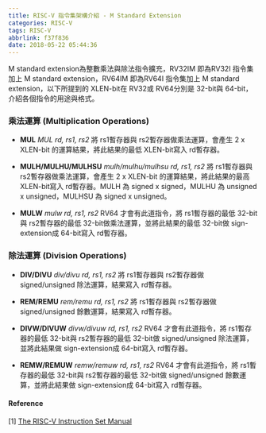 ```yaml
---
title: RISC-V 指令集架構介紹 - M Standard Extension
categories: RISC-V
tags: RISC-V
abbrlink: f37f836
date: 2018-05-22 05:44:36
---
```



M standard extension為整數乘法與除法指令擴充，RV32IM 即為RV32I 指令集加上 M standard extension，RV64IM 即為RV64I 指令集加上 M standard extension，以下所提到的 XLEN-bit在 RV32或 RV64分別是 32-bit與 64-bit，介紹各個指令的用途與格式。

### 乘法運算 (Multiplication Operations)

* **MUL**
    *MUL rd, rs1, rs2*
    將 rs1暫存器與 rs2暫存器做乘法運算，會產生 2 x XLEN-bit 的運算結果，將此結果的最低 XLEN-bit寫入 rd暫存器。

* **MULH/MULHU/MULHSU**
    *mulh/mulhu/mulhsu rd, rs1, rs2*
    將 rs1暫存器與 rs2暫存器做乘法運算，會產生 2 x XLEN-bit 的運算結果，將此結果的最高 XLEN-bit寫入 rd暫存器。MULH 為 signed x signed，MULHU 為 unsigned x unsigned，MULHSU 為 signed x unsigned。

* **MULW**
    *mulw rd, rs1, rs2*
    RV64 才會有此道指令，將 rs1暫存器的最低 32-bit與 rs2暫存器的最低 32-bit做乘法運算，並將此結果的最低 32-bit做 sign-extension成 64-bit寫入 rd暫存器。


### 除法運算 (Division Operations)

* **DIV/DIVU**
    *div/divu rd, rs1, rs2*
    將 rs1暫存器與 rs2暫存器做 signed/unsigned 除法運算，結果寫入 rd暫存器。

* **REM/REMU**
    *rem/remu rd, rs1, rs2*
    將 rs1暫存器與 rs2暫存器做 signed/unsigned 餘數運算，結果寫入 rd暫存器。

* **DIVW/DIVUW**
    *divw/divuw rd, rs1, rs2*
    RV64 才會有此道指令，將 rs1暫存器的最低 32-bit與 rs2暫存器的最低 32-bit做 signed/unsigned 除法運算，並將此結果做 sign-extension成 64-bit寫入 rd暫存器。

* **REMW/REMUW**
    *remw/remuw rd, rs1, rs2*
    RV64 才會有此道指令，將 rs1暫存器的最低 32-bit與 rs2暫存器的最低 32-bit做 signed/unsigned 餘數運算，並將此結果做 sign-extension成 64-bit寫入 rd暫存器。

#### Reference
[1] [The RISC-V Instruction Set Manual](https://riscv.org/specifications/)
